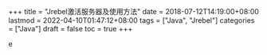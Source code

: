 +++
title = "Jrebel激活服务器及使用方法"
date = 2018-07-12T14:19:00+08:00
lastmod = 2022-04-10T01:47:12+08:00
tags = ["Java", "Jrebel"]
categories = ["Java"]
draft = false
toc = true
+++

e
